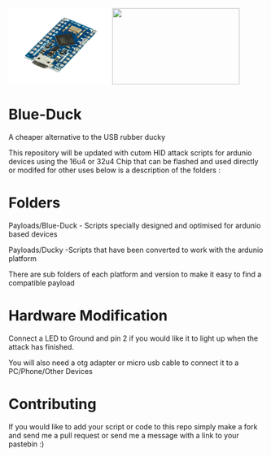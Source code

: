 <img src="https://raw.githubusercontent.com/DarrenRainey/Blue-Duck/master/micro.png" width="200" height="150"> <img src="https://cdn.shopify.com/s/files/1/0068/2142/products/ducky.jpg?v=1475091574"  width="250" height="150">

# Blue-Duck

A cheaper alternative to the USB rubber ducky

This repository will be updated with cutom HID attack scripts for ardunio devices using the 16u4 or 32u4 Chip that can be flashed and used directly or modifed for other uses below is a description of the folders :

# Folders
Payloads/Blue-Duck - Scripts specially designed and optimised for ardunio based devices

Payloads/Ducky -Scripts that have been converted to work with the ardunio platform

There are sub folders of each platform and version to make it easy to find a compatible payload

# Hardware Modification
Connect a LED to  Ground and pin 2 if you would like it to light up when the attack has finished.

You will also need a otg adapter or micro usb cable to connect it to a PC/Phone/Other Devices

# Contributing
If you would like to add your script or code to this repo simply make a fork and send me a pull request or send me a message with a link to your pastebin :)
